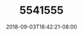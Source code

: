 ---
title: 5541555
date: 2018-09-03T18:42:21-08:00
draft: false
name: 黒羽イヴ
img_url: https://cdn.u1.huluxia.com/g4/M03/63/DE/rBAAdmHwCfaAHTsxAANTF11rfH4139.png
original_fn: DSCF0454.jpg
tags:
- 黒羽イヴ

---